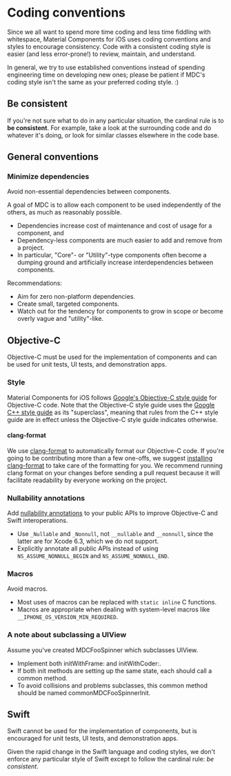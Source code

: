# Coding conventions

Since we all want to spend more time coding and less time fiddling with whitespace, Material
Components for iOS uses coding conventions and styles to encourage consistency. Code with a
consistent coding style is easier (and less error-prone!) to review, maintain, and understand.

In general, we try to use established conventions instead of spending engineering time on developing
new ones; please be patient if MDC's coding style isn't the same as your preferred coding style. :)

## Be consistent

If you're not sure what to do in any particular situation, the cardinal rule is to **be
consistent**. For example, take a look at the surrounding code and do whatever it's doing, or look
for similar classes elsewhere in the code base.

## General conventions

### Minimize dependencies

Avoid non-essential dependencies between components.

A goal of MDC is to allow each component to be used independently of the others, as much as
reasonably possible.

- Dependencies increase cost of maintenance and cost of usage for a component, and
- Dependency-less components are much easier to add and remove from a project.
- In particular, "Core"- or "Utility"-type components often become a dumping ground and artificially
  increase interdependencies between components.

Recommendations:

- Aim for zero non-platform dependencies.
- Create small, targeted components.
- Watch out for the tendency for components to grow in scope or become overly vague and
  "utility"-like.

## Objective-C

Objective-C must be used for the implementation of components and can be used for unit tests, UI
tests, and demonstration apps.

### Style

Material Components for iOS follows [Google's Objective-C style
guide](https://github.com/google/styleguide/blob/gh-pages/objcguide.md) for Objective-C code. Note that the
Objective-C style guide uses the [Google C++ style
guide](https://google.github.io/styleguide/cppguide.html) as its "superclass", meaning that rules
from the C++ style guide are in effect unless the Objective-C style guide indicates otherwise.

#### clang-format

We use [clang-format](http://clang.llvm.org/docs/ClangFormat.html) to automatically format our
Objective-C code. If you're going to be contributing more than a few one-offs, we suggest
[installing clang-format](clang-format.md) to take care of the formatting for you. We recommend
running clang format on your changes before sending a pull request because it will facilitate
readability by everyone working on the project.

### Nullability annotations

Add [nullability annotations](https://developer.apple.com/swift/blog/?id=25) to your public APIs to
improve Objective-C and Swift interoperations.

* Use `_Nullable` and `_Nonnull`, not `__nullable` and `__nonnull`, since the latter are for Xcode
  6.3, which we do not support.
* Explicitly annotate all public APIs instead of using `NS_ASSUME_NONNULL_BEGIN` and
  `NS_ASSUME_NONNULL_END`.

### Macros

Avoid macros.

* Most uses of macros can be replaced with `static inline` C functions.
* Macros are appropriate when dealing with system-level macros like
  `__IPHONE_OS_VERSION_MIN_REQUIRED`.

### A note about subclassing a UIView

Assume you've created MDCFooSpinner which subclasses UIView.

* Implement both initWithFrame: and initWithCoder:.
* If both init methods are setting up the same state, each should call a common method.
* To avoid collisions and problems subclasses, this common method should be named
  commonMDCFooSpinnerInit.

## Swift

Swift cannot be used for the implementation of components, but is encouraged for unit tests, UI
tests, and demonstration apps.

Given the rapid change in the Swift language and coding styles, we don't enforce any particular
style of Swift except to follow the cardinal rule: *be consistent*.
